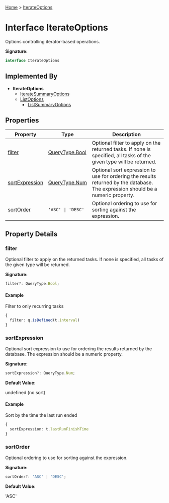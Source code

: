 [Home](../index.md) &gt; [IterateOptions](./iterateoptions.md)

# Interface IterateOptions

Options controlling iterator-based operations.

<b>Signature:</b>

```typescript
interface IterateOptions 
```

## Implemented By

- <b>IterateOptions</b>
    - [IterateSummaryOptions](./iteratesummaryoptions.md)
    - [ListOptions](./listoptions.md)
        - [ListSummaryOptions](./listsummaryoptions.md)

## Properties

|  Property | Type | Description |
|  --- | --- | --- |
|  [filter](./iterateoptions.md#filter-property) | [QueryType.Bool](../namespaces/querytype/types/bool.md) | Optional filter to apply on the returned tasks. If none is specified, all tasks of the given type will be returned. |
|  [sortExpression](./iterateoptions.md#sortExpression-property) | [QueryType.Num](../namespaces/querytype/types/num.md) | Optional sort expression to use for ordering the results returned by the database. The expression should be a numeric property. |
|  [sortOrder](./iterateoptions.md#sortOrder-property) | `'ASC' \| 'DESC'` | Optional ordering to use for sorting against the expression. |

## Property Details

<a id="filter-property"></a>

### filter

Optional filter to apply on the returned tasks. If none is specified, all tasks of the given type will be returned.

<b>Signature:</b>

```typescript
filter?: QueryType.Bool;
```

#### Example

Filter to only recurring tasks

```ts
{
  filter: q.isDefined(t.interval)
}

```

<a id="sortExpression-property"></a>

### sortExpression

Optional sort expression to use for ordering the results returned by the database. The expression should be a numeric property.

<b>Signature:</b>

```typescript
sortExpression?: QueryType.Num;
```
<b>Default Value:</b>

undefined (no sort)

#### Example

Sort by the time the last run ended

```ts
{
  sortExpression: t.lastRunFinishTime
}

```

<a id="sortOrder-property"></a>

### sortOrder

Optional ordering to use for sorting against the expression.

<b>Signature:</b>

```typescript
sortOrder?: 'ASC' | 'DESC';
```
<b>Default Value:</b>

'ASC'

